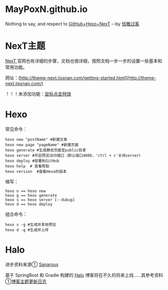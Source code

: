 # MayPoxN.github.io

Nothing to say, and respect to [GitHub+Hexo+NexT](https://www.jianshu.com/p/7b5702d3f072) --by [恬雅过客](https://www.jianshu.com/u/2e16695e0599)

# NexT主题

[NexT ](http://theme-next.iissnan.com/)官网也有详细的步骤，文档也很详细，按照文档一步一步的设置一些基本和常用功能。

网址：[http://theme-next.iissnan.com/getting-started.html](http://theme-next.iissnan.com/)

！！！未添加功能：[鼠标点击特效](https://www.jianshu.com/p/6fe2b80c56de)

# Hexo

常见命令：

```
hexo new "postName" #新建文章
hexo new page "pageName" #新建页面
hexo generate #生成静态页面至public目录
hexo server #开启预览访问端口（默认端口4000，'ctrl + c'关闭server）
hexo deploy #部署到GitHub
hexo help  # 查看帮助
hexo version  #查看Hexo的版本
```

缩写：

```
hexo n == hexo new
hexo g == hexo generate
hexo s == hexo server [--dubug]
hexo d == hexo deploy
```

组合命令：

```
hexo s -g #生成并本地预览
hexo d -g #生成并上传
```

# Halo

进步资料来源① [Sanarous](https://www.jianshu.com/u/fb51ca1e9717)

基于 SpringBoot 和 Gradle 构建的 [Halo](https://halo.run/) 博客将在不久的将来上线......其参考资料 ①[博客主题更新日志](https://bestzuo.cn/s/theme.html)
